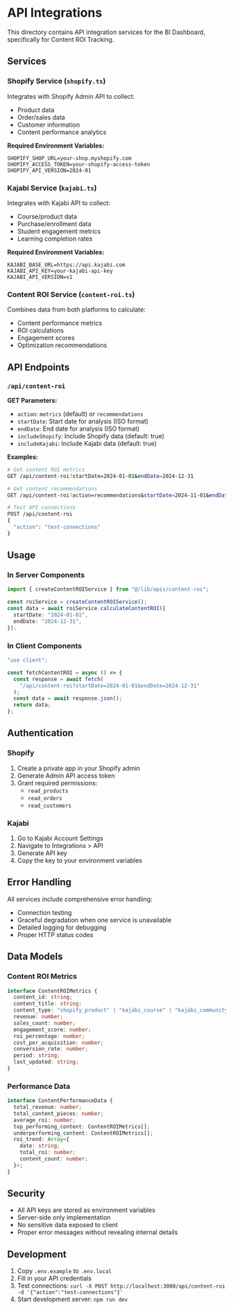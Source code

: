 # API Integrations

This directory contains API integration services for the BI Dashboard, specifically for Content ROI Tracking.

## Services

### Shopify Service (`shopify.ts`)

Integrates with Shopify Admin API to collect:

- Product data
- Order/sales data
- Customer information
- Content performance analytics

**Required Environment Variables:**

```env
SHOPIFY_SHOP_URL=your-shop.myshopify.com
SHOPIFY_ACCESS_TOKEN=your-shopify-access-token
SHOPIFY_API_VERSION=2024-01
```

### Kajabi Service (`kajabi.ts`)

Integrates with Kajabi API to collect:

- Course/product data
- Purchase/enrollment data
- Student engagement metrics
- Learning completion rates

**Required Environment Variables:**

```env
KAJABI_BASE_URL=https://api.kajabi.com
KAJABI_API_KEY=your-kajabi-api-key
KAJABI_API_VERSION=v1
```

### Content ROI Service (`content-roi.ts`)

Combines data from both platforms to calculate:

- Content performance metrics
- ROI calculations
- Engagement scores
- Optimization recommendations

## API Endpoints

### `/api/content-roi`

**GET Parameters:**

- `action`: `metrics` (default) or `recommendations`
- `startDate`: Start date for analysis (ISO format)
- `endDate`: End date for analysis (ISO format)
- `includeShopify`: Include Shopify data (default: true)
- `includeKajabi`: Include Kajabi data (default: true)

**Examples:**

```bash
# Get content ROI metrics
GET /api/content-roi?startDate=2024-01-01&endDate=2024-12-31

# Get content recommendations
GET /api/content-roi?action=recommendations&startDate=2024-11-01&endDate=2024-12-01

# Test API connections
POST /api/content-roi
{
  "action": "test-connections"
}
```

## Usage

### In Server Components

```typescript
import { createContentROIService } from "@/lib/apis/content-roi";

const roiService = createContentROIService();
const data = await roiService.calculateContentROI({
  startDate: "2024-01-01",
  endDate: "2024-12-31",
});
```

### In Client Components

```typescript
"use client";

const fetchContentROI = async () => {
  const response = await fetch(
    "/api/content-roi?startDate=2024-01-01&endDate=2024-12-31"
  );
  const data = await response.json();
  return data;
};
```

## Authentication

### Shopify

1. Create a private app in your Shopify admin
2. Generate Admin API access token
3. Grant required permissions:
   - `read_products`
   - `read_orders`
   - `read_customers`

### Kajabi

1. Go to Kajabi Account Settings
2. Navigate to Integrations > API
3. Generate API key
4. Copy the key to your environment variables

## Error Handling

All services include comprehensive error handling:

- Connection testing
- Graceful degradation when one service is unavailable
- Detailed logging for debugging
- Proper HTTP status codes

## Data Models

### Content ROI Metrics

```typescript
interface ContentROIMetrics {
  content_id: string;
  content_title: string;
  content_type: "shopify_product" | "kajabi_course" | "kajabi_community";
  revenue: number;
  sales_count: number;
  engagement_score: number;
  roi_percentage: number;
  cost_per_acquisition: number;
  conversion_rate: number;
  period: string;
  last_updated: string;
}
```

### Performance Data

```typescript
interface ContentPerformanceData {
  total_revenue: number;
  total_content_pieces: number;
  average_roi: number;
  top_performing_content: ContentROIMetrics[];
  underperforming_content: ContentROIMetrics[];
  roi_trend: Array<{
    date: string;
    total_roi: number;
    content_count: number;
  }>;
}
```

## Security

- All API keys are stored as environment variables
- Server-side only implementation
- No sensitive data exposed to client
- Proper error messages without revealing internal details

## Development

1. Copy `.env.example` to `.env.local`
2. Fill in your API credentials
3. Test connections: `curl -X POST http://localhost:3000/api/content-roi -d '{"action":"test-connections"}'`
4. Start development server: `npm run dev`
